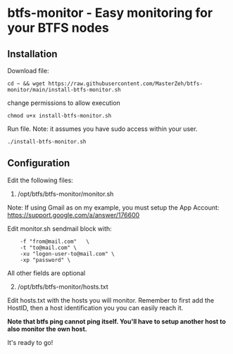 # btfs-monitor - Easy monitoring for your BTFS nodes
## Installation

Download file: 
```shell
cd ~ && wget https://raw.githubusercontent.com/MasterZeh/btfs-monitor/main/install-btfs-monitor.sh
```

change permissions to allow execution
```shell
chmod u+x install-btfs-monitor.sh
```
Run file. Note: it assumes you have sudo access within your user.
```shell
./install-btfs-monitor.sh
```

## Configuration
Edit the following files:
1. /opt/btfs/btfs-monitor/monitor.sh

Note: If using Gmail as on my example, you must setup the App Account:
https://support.google.com/a/answer/176600

Edit monitor.sh sendmail block with:
```shell
    -f "from@mail.com"   \
    -t "to@mail.com" \
    -xu "logon-user-to@mail.com" \
    -xp "password" \
```
All other fields are optional

2. /opt/btfs/btfs-monitor/hosts.txt

Edit hosts.txt with the hosts you will monitor. Remember to first add the HostID, then a host identification you you can easily reach it.

**Note that btfs ping cannot ping itself. You'll have to setup another host to also monitor the own host.**

It's ready to go!
